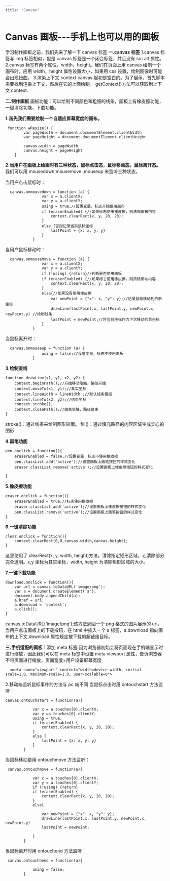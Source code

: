 ```yaml
---
title: "Canvas"
---
```


# Canvas 画板---手机上也可以用的画板

学习制作画板之前，我们先来了解一下 canvas 标签
**一.canvas 标签**
1.canvas 标签与 img 标签相似，但是 canvas 标签是一个闭合标签，并且没有 src alt 属性。
2.canvas 标签有两个属性，width，height。我们在页面上用 canvas 绘制一个画布时，应用 width，height 属性设置大小，如果用 css 设置，绘制图像时可能会出现扭曲。 3.渲染上下文 context
canvas 起初是空白的。为了展示，首先脚本需要找到渲染上下文，然后在它的上面绘制。
getContext()方法可以获取到上下文 context.

**二.制作画板**
画板功能：可以绘制不同颜色和粗细的线条，画板上有橡皮擦功能，一键清除功能，下载功能。

**1.首先我们需要绘制一个自适应屏幕宽度的画布。**

```
 function wResize() {
        var pageWidth = document.documentElement.clientWidth
        var pageHeight = document.documentElement.clientHeight

        canvas.width = pageWidth
        canvas.height = pageHeight
    }
```

**2.当用户在画板上绘画时有三种状态，鼠标点击态，鼠标移动态，鼠标离开态。**
我们可以用 mousedown,mousemove ,mouseup 来监听三种状态。

当用户点击鼠标时：

```
  canvas.onmousedown = function (a) {
                var x = a.clientX;
                var y = a.clientY;
                using = true;//设置变量，标志开始使用画布
                if (eraserEnabled) {//如果标志使用橡皮擦，则清除画布内容
                    context.clearRect(x, y, 20, 20);
                }
                else {否则记录当前鼠标坐标
                    lastPoint = {x: x, y: y}
                }
            }
```

当用户鼠标移动时：

```
  canvas.onmousemove = function (a) {
                var x = a.clientX;
                var y = a.clientY;
                if (!using) {return}//判断是否使用画板
                if (eraserEnabled) {//如果标志使用橡皮擦，则清除画布内容
                    context.clearRect(x, y, 20, 20);
                }
                else{//如果没有使用橡皮擦
                    var newPoint = {"x": x, "y": y};//记录鼠标移动到的新坐标
                    drawLine(lastPoint.x, lastPoint.y, newPoint.x, newPoint.y) //绘制线条
                    lastPoint = newPoint;//将当前坐标作为下次移动的首坐标
                }
            }
```

当鼠标离开时：

```
  canvas.onmouseup = function (a) {
                using = false;//设置变量，标志不使用画板
            }
```

**3.绘制直线**

```
function drawLine(x1, y1, x2, y2) {
    context.beginPath();//开始移动笔触，路径开始
    context.moveTo(x1, y1);//其实坐标
    context.lineWidth = lineWidth ;//默认线条粗细
    context.lineTo(x2, y2);//结束坐标
    context.stroke();
    context.closePath();//结束笔触，路径结束
}
```

stroke()：通过线条来绘制图形轮廓。
fill()：通过填充路径的内容区域生成实心的图形

**4.画笔功能**

```
pen.onclick = function(){
    eraserEnabled = false;//设置变量，标志不使用橡皮擦
    pen.classList.add('active');//设置画板上画笔按钮的样式变化
    eraser.classList.remove('active');//设置画板上橡皮擦按钮的样式变化

}
```

**5.橡皮擦功能**

```
eraser.onclick = function(){
    eraserEnabled = true;//标志使用橡皮擦
    eraser.classList.add('active');//设置画板上橡皮擦按钮的样式变化
    pen.classList.remove('active');//设置画板上画笔按钮的样式变化
}

```

**6.一键清除功能**

```
clear.onclick = function(){
    context.clearRect(0,0,canvas.width,canvas.height);
}
```

这里使用了 clearRect(x, y, width, height)方法，清除指定矩形区域，让清除部分完全透明。x,y 坐标为其实坐标，width, height 为清除矩形区域的大小。

**7.一键下载功能**

```
download.onclick = function(){
    var url = canvas.toDataURL('image/png');
    var a = document.createElement('a');
    document.body.appendChild(a);
    a.href = url;
    a.download = 'context';
    a.click();
}
```

canvas.toDataURL('image/png');该方法返回一个 png 格式的图片展示的 url，当用户点击画板上的下载按钮，在 html 中插入一个 a 标签，a.download 指向画布的上下文,download 属性规定被下载的超链接目标。

**三.手机适配的画板** 1.添加 meta 标签:因为浏览器初始会将页面现在手机端显示时进行缩放，因此我们可以在 meta 标签中设置 meta viewport 属性，告诉浏览器不将页面进行缩放，页面宽度=用户设备屏幕宽度

```
  <meta name="viewport" content="width=device-width, initial-scale=1.0, maximum-scale=1.0, user-scalable=0">
```

2.移动端监听鼠标事件的方法与 pc 端不同
当鼠标点击时用 ontouchstart 方法监听：

```
canvas.ontouchstart = function(a){

            var x = a.touches[0].clientX;
            var y =a.touches[0].clientY;
            using = true;
            if (eraserEnabled) {
                context.clearRect(x, y, 20, 20);
            }
            else {
                lastPoint = {x: x, y: y}
            }
        }
```

当鼠标移动是用 ontouchmove 方法监听：

```
 canvas.ontouchmove = function(a){

            var x = a.touches[0].clientX;
            var y = a.touches[0].clientY;
            if (!using) {return}
            if (eraserEnabled) {
                context.clearRect(x, y, 20, 20);
            }
            else{

                var newPoint = {"x": x, "y": y};
                drawLine(lastPoint.x, lastPoint.y, newPoint.x, newPoint.y)
                lastPoint = newPoint;

            }
        }
```

当鼠标离开时用 ontouchend 方法监听：

```
 canvas.ontouchhend = function(a){

            using = false;
        }
```
